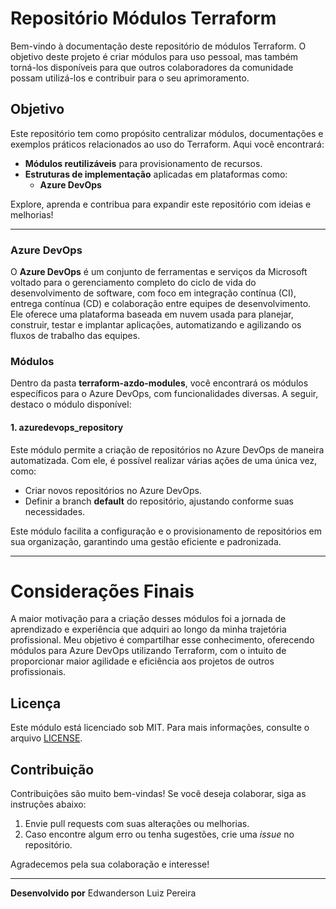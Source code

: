 <!-- BEGIN_TF_DOCS -->
# Repositório Módulos Terraform

Bem-vindo à documentação deste repositório de módulos Terraform. O objetivo deste projeto é criar módulos para uso pessoal, mas também torná-los disponíveis para que outros colaboradores da comunidade possam utilizá-los e contribuir para o seu aprimoramento.

## Objetivo

Este repositório tem como propósito centralizar módulos, documentações e exemplos práticos relacionados ao uso do Terraform. Aqui você encontrará:

- **Módulos reutilizáveis** para provisionamento de recursos.
- **Estruturas de implementação** aplicadas em plataformas como:
  - **Azure DevOps**

Explore, aprenda e contribua para expandir este repositório com ideias e melhorias!

---

### Azure DevOps

O **Azure DevOps** é um conjunto de ferramentas e serviços da Microsoft voltado para o gerenciamento completo do ciclo de vida do desenvolvimento de software, com foco em integração contínua (CI), entrega contínua (CD) e colaboração entre equipes de desenvolvimento. Ele oferece uma plataforma baseada em nuvem usada para planejar, construir, testar e implantar aplicações, automatizando e agilizando os fluxos de trabalho das equipes.

### Módulos

Dentro da pasta **terraform-azdo-modules**, você encontrará os módulos específicos para o Azure DevOps, com funcionalidades diversas. A seguir, destaco o módulo disponível:

#### 1. **azuredevops_repository**

Este módulo permite a criação de repositórios no Azure DevOps de maneira automatizada. Com ele, é possível realizar várias ações de uma única vez, como:

- Criar novos repositórios no Azure DevOps.
- Definir a branch **default** do repositório, ajustando conforme suas necessidades.

Este módulo facilita a configuração e o provisionamento de repositórios em sua organização, garantindo uma gestão eficiente e padronizada.

---

# Considerações Finais

A maior motivação para a criação desses módulos foi a jornada de aprendizado e experiência que adquiri ao longo da minha trajetória profissional. Meu objetivo é compartilhar esse conhecimento, oferecendo módulos para Azure DevOps utilizando Terraform, com o intuito de proporcionar maior agilidade e eficiência aos projetos de outros profissionais.

## Licença

Este módulo está licenciado sob MIT. Para mais informações, consulte o arquivo [LICENSE](./LICENSE).

## Contribuição

Contribuições são muito bem-vindas! Se você deseja colaborar, siga as instruções abaixo:

1. Envie pull requests com suas alterações ou melhorias.
2. Caso encontre algum erro ou tenha sugestões, crie uma *issue* no repositório.

Agradecemos pela sua colaboração e interesse!

---

**Desenvolvido por**
Edwanderson Luiz Pereira
<!-- END_TF_DOCS -->